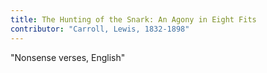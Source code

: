 ```yaml
---
title: The Hunting of the Snark: An Agony in Eight Fits
contributor: "Carroll, Lewis, 1832-1898"
---
```


"Nonsense verses, English"

